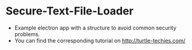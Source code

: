 # Secure-Text-File-Loader

- Example electron app with a structure to avoid common security problems. 
- You can find the corresponding tutorial on http://turtle-techies.com/

